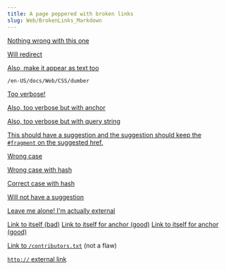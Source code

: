 ```yaml
---
title: A page peppered with broken links
slug: Web/BrokenLinks_Markdown
---
```

[Nothing wrong with this one](/en-US/docs/Web/Foo)

[Will redirect](/en-US/docs/Web/CSS/dumber "First title")

[Also, make it appear as text too](/en-US/docs/Web/CSS/dumber "Second title")

`/en-US/docs/Web/CSS/dumber`

[Too verbose!](https://developer.mozilla.org/en-US/docs/Web/API/Blob)

[Also, too verbose but with anchor](https://developer.mozilla.org/en-US/docs/Web/API/Blob#Anchor)

[Also, too verbose but with query string](https://developer.mozilla.org/en-US/docs/Web/API/Blob?a=b)

[This should have a suggestion and the suggestion should keep the `#fragment` on the suggested href.](/en-US/docs/Web/HTML/Element/anchor#fragment)

[Wrong case](/en-us/DOCS/Web/api/BLOB)

[Wrong case with hash](/en-US/docs/glossary/bézier_curve#identifier)

[Correct case with hash](/en-US/docs/Glossary/Bézier_curve#identifier)

[Will not have a suggestion](/en-US/docs/Hopeless/Case)

[Leave me alone! I'm actually external](www.peterbe.com)

[Link to itself (bad)](/en-US/docs/Web/BrokenLinks_Markdown)
[Link to itself for anchor (good)](/en-US/docs/Web/BrokenLinks_Markdown#anchor)
[Link to itself for anchor (good)](#anchor)

[Link to `/contributors.txt`](/en-US/docs/Web/BrokenLinks_Markdown/contributors.txt) (not
a flaw)

[`http://` external link](http://www.mozilla.org)
